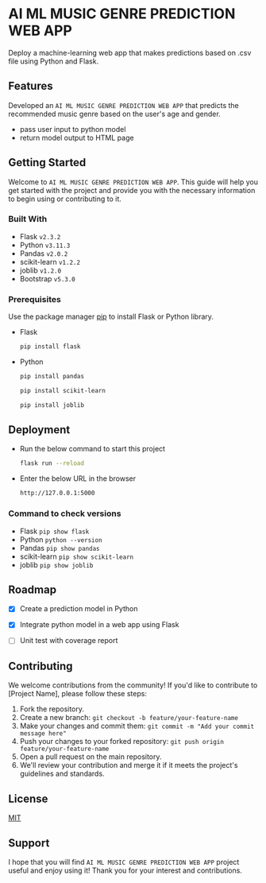 # AI ML MUSIC GENRE PREDICTION WEB APP
Deploy a machine-learning web app that makes predictions based on .csv file using Python and Flask.


## Features
Developed an `AI ML MUSIC GENRE PREDICTION WEB APP` that predicts the recommended music genre based on the user's age and gender.
* pass user input to python model
* return model output to HTML page


## Getting Started
Welcome to `AI ML MUSIC GENRE PREDICTION WEB APP`. This guide will help you get started with the project and provide you with the necessary information to begin using or contributing to it.


### Built With
* Flask `v2.3.2`
* Python `v3.11.3`
* Pandas `v2.0.2`
* scikit-learn `v1.2.2`
* joblib `v1.2.0`
* Bootstrap `v5.3.0`


### Prerequisites
Use the package manager [pip](https://pip.pypa.io/en/stable/) to install Flask or Python library.


* Flask

  ```bash
  pip install flask
  ```

* Python 

  ```bash
  pip install pandas
  ```

  ```bash
  pip install scikit-learn
  ```

  ```bash
  pip install joblib
  ```

## Deployment
* Run the below command to start this project

  ```bash
  flask run --reload
  ```

* Enter the below URL in the browser
  ```bash
  http://127.0.0.1:5000
  ```


### Command to check versions
* Flask `pip show flask`
* Python `python --version`
* Pandas `pip show pandas`
* scikit-learn `pip show scikit-learn`
* joblib `pip show joblib`


## Roadmap
- [x] Create a prediction model in Python
- [x] Integrate python model in a web app using Flask
- [ ] Unit test with coverage report


## Contributing
We welcome contributions from the community! If you'd like to contribute to [Project Name], please follow these steps:
1. Fork the repository.
2. Create a new branch: `git checkout -b feature/your-feature-name`
3. Make your changes and commit them: `git commit -m "Add your commit message here"`
4. Push your changes to your forked repository: `git push origin feature/your-feature-name`
5. Open a pull request on the main repository.
6. We'll review your contribution and merge it if it meets the project's guidelines and standards.


## License
[MIT](https://choosealicense.com/licenses/mit/)

## Support
I hope that you will find `AI ML MUSIC GENRE PREDICTION WEB APP` project useful and enjoy using it! Thank you for your interest and contributions.

